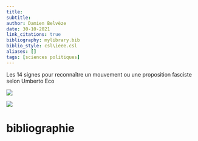 ```yaml
---
title: 
subtitle:
author: Damien Belvèze
date: 30-10-2021
link_citations: true
bibliography: mylibrary.bib
biblio_style: csl\ieee.csl
aliases: []
tags: [sciences politiques]
---
```


Les 14 signes pour reconnaître un mouvement ou une proposition fasciste selon Umberto Eco

![](facisme1.jpg)

![](facisme2.jpg)





# bibliographie

